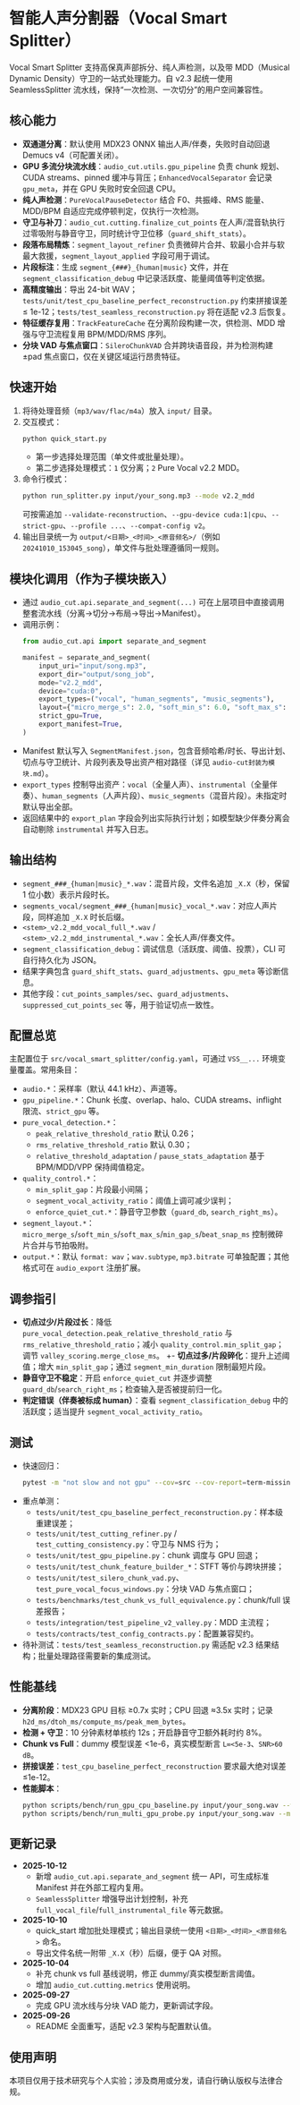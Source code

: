 <!-- File: README.md -->
<!-- AI-SUMMARY: Vocal Smart Splitter 的用户手册，涵盖特性、快速开始、配置与调参建议。 -->

# 智能人声分割器（Vocal Smart Splitter）

Vocal Smart Splitter 支持高保真声部拆分、纯人声检测，以及带 MDD（Musical Dynamic Density）守卫的一站式处理能力。自 v2.3 起统一使用 SeamlessSplitter 流水线，保持“一次检测、一次切分”的用户空间兼容性。

## 核心能力
- **双通道分离**：默认使用 MDX23 ONNX 输出人声/伴奏，失败时自动回退 Demucs v4（可配置关闭）。
- **GPU 多流分块流水线**：`audio_cut.utils.gpu_pipeline` 负责 chunk 规划、CUDA streams、pinned 缓冲与背压；`EnhancedVocalSeparator` 会记录 `gpu_meta`，并在 GPU 失败时安全回退 CPU。
- **纯人声检测**：`PureVocalPauseDetector` 结合 F0、共振峰、RMS 能量、MDD/BPM 自适应完成停顿判定，仅执行一次检测。
- **守卫与补刀**：`audio_cut.cutting.finalize_cut_points` 在人声/混音轨执行过零吸附与静音守卫，同时统计守卫位移（`guard_shift_stats`）。
- **段落布局精炼**：`segment_layout_refiner` 负责微碎片合并、软最小合并与软最大救援，`segment_layout_applied` 字段可用于调试。
- **片段标注**：生成 `segment_{###}_{human|music}` 文件，并在 `segment_classification_debug` 中记录活跃度、能量阈值等判定依据。
- **高精度输出**：导出 24-bit WAV；`tests/unit/test_cpu_baseline_perfect_reconstruction.py` 约束拼接误差 ≤ 1e-12；`tests/test_seamless_reconstruction.py` 将在适配 v2.3 后恢复。
- **特征缓存复用**：`TrackFeatureCache` 在分离阶段构建一次，供检测、MDD 增强与守卫流程复用 BPM/MDD/RMS 序列。
- **分块 VAD 与焦点窗口**：`SileroChunkVAD` 合并跨块语音段，并为检测构建 ±pad 焦点窗口，仅在关键区域运行昂贵特征。

## 快速开始
1. 将待处理音频（`mp3/wav/flac/m4a`）放入 `input/` 目录。
2. 交互模式：
   ```bash
   python quick_start.py
   ```
   - 第一步选择处理范围（单文件或批量处理）。
   - 第二步选择处理模式：`1` 仅分离；`2` Pure Vocal v2.2 MDD。
3. 命令行模式：
   ```bash
   python run_splitter.py input/your_song.mp3 --mode v2.2_mdd
   ```
   可按需追加 `--validate-reconstruction`、`--gpu-device cuda:1|cpu`、`--strict-gpu`、`--profile ...`、`--compat-config v2`。
4. 输出目录统一为 `output/<日期>_<时间>_<原音频名>/`（例如 `20241010_153045_song`），单文件与批处理遵循同一规则。

## 模块化调用（作为子模块嵌入）
- 通过 `audio_cut.api.separate_and_segment(...)` 可在上层项目中直接调用整套流水线（分离→切分→布局→导出→Manifest）。
- 调用示例：
  ```python
  from audio_cut.api import separate_and_segment

  manifest = separate_and_segment(
      input_uri="input/song.mp3",
      export_dir="output/song_job",
      mode="v2.2_mdd",
      device="cuda:0",
      export_types=("vocal", "human_segments", "music_segments"),
      layout={"micro_merge_s": 2.0, "soft_min_s": 6.0, "soft_max_s": 18.0},
      strict_gpu=True,
      export_manifest=True,
  )
  ```
- Manifest 默认写入 `SegmentManifest.json`，包含音频哈希/时长、导出计划、切点与守卫统计、片段列表及导出资产相对路径（详见 `audio-cut封装为模块.md`）。
- `export_types` 控制导出资产：`vocal`（全量人声）、`instrumental`（全量伴奏）、`human_segments`（人声片段）、`music_segments`（混音片段）。未指定时默认导出全部。
- 返回结果中的 `export_plan` 字段会列出实际执行计划；如模型缺少伴奏分离会自动剔除 `instrumental` 并写入日志。

## 输出结构
- `segment_###_{human|music}_*.wav`：混音片段，文件名追加 `_X.X`（秒，保留 1 位小数）表示片段时长。
- `segments_vocal/segment_###_{human|music}_vocal_*.wav`：对应人声片段，同样追加 `_X.X` 时长后缀。
- `<stem>_v2.2_mdd_vocal_full_*.wav` / `<stem>_v2.2_mdd_instrumental_*.wav`：全长人声/伴奏文件。
- `segment_classification_debug`：调试信息（活跃度、阈值、投票），CLI 可自行持久化为 JSON。
- 结果字典包含 `guard_shift_stats`、`guard_adjustments`、`gpu_meta` 等诊断信息。
- 其他字段：`cut_points_samples/sec`、`guard_adjustments`、`suppressed_cut_points_sec` 等，用于验证切点一致性。

## 配置总览
主配置位于 `src/vocal_smart_splitter/config.yaml`，可通过 `VSS__...` 环境变量覆盖。常用条目：
- `audio.*`：采样率（默认 44.1 kHz）、声道等。
- `gpu_pipeline.*`：Chunk 长度、overlap、halo、CUDA streams、inflight 限流、`strict_gpu` 等。
- `pure_vocal_detection.*`：
  - `peak_relative_threshold_ratio` 默认 0.26；
  - `rms_relative_threshold_ratio` 默认 0.30；
  - `relative_threshold_adaptation` / `pause_stats_adaptation` 基于 BPM/MDD/VPP 保持阈值稳定。
- `quality_control.*`：
  - `min_split_gap`：片段最小间隔；
  - `segment_vocal_activity_ratio`：阈值上调可减少误判；
  - `enforce_quiet_cut.*`：静音守卫参数（`guard_db`, `search_right_ms`）。
- `segment_layout.*`：`micro_merge_s`/`soft_min_s`/`soft_max_s`/`min_gap_s`/`beat_snap_ms` 控制微碎片合并与节拍吸附。
- `output.*`：默认 `format: wav`；`wav.subtype`, `mp3.bitrate` 可单独配置；其他格式可在 `audio_export` 注册扩展。

## 调参指引
- **切点过少/片段过长**：降低 `pure_vocal_detection.peak_relative_threshold_ratio` 与 `rms_relative_threshold_ratio`；减小 `quality_control.min_split_gap`；调节 `valley_scoring.merge_close_ms`。
+- **切点过多/片段碎化**：提升上述阈值；增大 `min_split_gap`；通过 `segment_min_duration` 限制最短片段。
- **静音守卫不稳定**：开启 `enforce_quiet_cut` 并逐步调整 `guard_db`/`search_right_ms`；检查输入是否被提前归一化。
- **判定错误（伴奏被标成 human）**：查看 `segment_classification_debug` 中的活跃度；适当提升 `segment_vocal_activity_ratio`。

## 测试
- 快速回归：
  ```bash
  pytest -m "not slow and not gpu" --cov=src --cov-report=term-missing
  ```
- 重点单测：
  - `tests/unit/test_cpu_baseline_perfect_reconstruction.py`：样本级重建误差；
  - `tests/unit/test_cutting_refiner.py` / `test_cutting_consistency.py`：守卫与 NMS 行为；
  - `tests/unit/test_gpu_pipeline.py`：chunk 调度与 GPU 回退；
  - `tests/unit/test_chunk_feature_builder_*`：STFT 等价与跨块拼接；
  - `tests/unit/test_silero_chunk_vad.py`、`test_pure_vocal_focus_windows.py`：分块 VAD 与焦点窗口；
  - `tests/benchmarks/test_chunk_vs_full_equivalence.py`：chunk/full 误差报告；
  - `tests/integration/test_pipeline_v2_valley.py`：MDD 主流程；
  - `tests/contracts/test_config_contracts.py`：配置兼容契约。
- 待补测试：`tests/test_seamless_reconstruction.py` 需适配 v2.3 结果结构；批量处理路径需要新的集成测试。

## 性能基线
- **分离阶段**：MDX23 GPU 目标 ≥0.7x 实时；CPU 回退 ≈3.5x 实时；记录 `h2d_ms/dtoh_ms/compute_ms/peak_mem_bytes`。
- **检测 + 守卫**：10 分钟素材单核约 12s；开启静音守卫额外耗时约 8%。
- **Chunk vs Full**：dummy 模型误差 <1e-6，真实模型断言 `L∞<5e-3`、`SNR>60 dB`。
- **拼接误差**：`test_cpu_baseline_perfect_reconstruction` 要求最大绝对误差 ≤1e-12。
- **性能脚本**：
  ```bash
  python scripts/bench/run_gpu_cpu_baseline.py input/your_song.wav --write-markdown
  python scripts/bench/run_multi_gpu_probe.py input/your_song.wav --mode v2.2_mdd
  ```

## 更新记录
- **2025-10-12**
  - 新增 `audio_cut.api.separate_and_segment` 统一 API，可生成标准 Manifest 并在外部工程内复用。
  - `SeamlessSplitter` 增强导出计划控制，补充 `full_vocal_file`/`full_instrumental_file` 等元数据。
- **2025-10-10**
  - quick_start 增加批处理模式；输出目录统一使用 `<日期>_<时间>_<原音频名>` 命名。
  - 导出文件名统一附带 `_X.X`（秒）后缀，便于 QA 对照。
- **2025-10-04**
  - 补充 chunk vs full 基线说明，修正 dummy/真实模型断言阈值。
  - 增加 `audio_cut.cutting.metrics` 使用说明。
- **2025-09-27**
  - 完成 GPU 流水线与分块 VAD 能力，更新调试字段。
- **2025-09-26**
  - README 全面重写，适配 v2.3 架构与配置默认值。

## 使用声明
本项目仅用于技术研究与个人实验；涉及商用或分发，请自行确认版权与法律合规。
